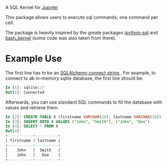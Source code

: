 A SQL Kernel for [Jupyter](http://jupyter.org/)

This package allows users to execute sql commands; one command per cell. 

The package is heavily inspired by the greate packages [ipython-sql](https://github.com/catherinedevlin/ipython-sql) and [bash_kernel](https://github.com/takluyver/bash_kernel) (some code was also taken from there).

# Example Use

The first line has to be an [SQLAlchemy connect string ](http://docs.sqlalchemy.org/en/rel_1_0/core/engines.html#database-urls). For example, to connect to ab in-memory sqlite database, the first line should be:

```sql
In [1]: sqlite://
Out[1]: Connected
```

Afterwards, you can use standard SQL commands to fill the database with values and retrieve them.

```sql
In [2]: CREATE TABLE X (firstname VARCHAR(20), lastname VARCHAR(20))
In [3]: INSERT INTO X VALUES ("John", "Smith"), ("John", "Doe")
In [4]: SELECT * FROM X
Out[4]: 
+-----------+----------+
| firstname | lastname |
+-----------+----------+
|    John   |  Smith   |
|    John   |   Doe    |
+-----------+----------+
```

